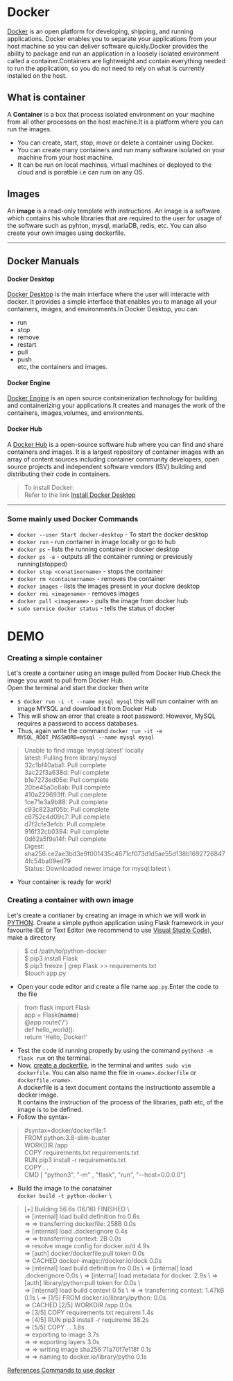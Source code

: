 # Docker
[Docker](https://docs.docker.com/) is an open platform for developing, shipping, and running applications. Docker enables you to separate your applications from your host machine so you can deliver software quickly.Docker provides the ability to package and run an application in a loosely isolated environment called a container.Containers are lightweight and contain everything needed to run the application, so you do not need to rely on what is currently installed on the host.

## What is container
A **Container** is a box that process isolated environment on your machine from all other processes on the host machine.It is a platform where you can run the images.
- You can create, start, stop, move or delete a container using Docker.
- You can create many containers and run many software isolated on your machine from your host machine.
- It can be run on local machines, virtual machines or deployed to the cloud and is poratble i.e can rum on any OS.

## Images
An **image** is a read-only template with instructions. An image is a software which contains his whole libraries that are required to the user for usage of the software such as pyhton, mysql, mariaDB, redis, etc. You can also create your own images using dockerfile.

---

## Docker Manuals
#### Docker Desktop
[Docker Desktop](https://docs.docker.com/desktop) is the main interface where the user will interacte with docker. It provides a simple interface that enables you to manage all your containers, images, and environments.In Docker Desktop, you can:
- run
- stop
- remove  
- restart
- pull
- push \
  etc, the containers and images.
#### Docker Engine
[Docker Engine](https://docs.docker.com/engine) is an open source containerization technology for building and containerizing your applications.It creates and manages the work of the containers, images,volumes, and environments.
#### Docker Hub
A [Docker Hub](https://docs.docker.com/docker-hub) is a open-source software hub where you can find and share containers and images. It is a largest repository of container images with an array of content sources including container community developers, open source projects and independent software vendors (ISV) building and distributing their code in containers.

> To install Docker: \
  Refer to the link [Install Docker Desktop](https://docs.docker.com/desktop/install/ubuntu/)
  
---

### Some mainly used Docker Commands
- `docker --user Start docker-desktop` - To start the docker desktop
- `docker run` - run container in image locally or go to hub
- `docker ps` - lists the running container in docker desktop 
- `docker ps -a` - outputs all the container running or previously running(stopped)
- `docker stop <conatinername>` - stops the container
- `docker rm <containername>` - removes the container
- `docker images` - lists the images present in your dockre desktop
- `docker rmi <imagename>` - removes images
- `docker pull <imagename>` - pulls the image from docker hub
- `sudo service docker status` - tells the status of docker 
# DEMO
### Creating a simple container
Let's create a container using an image pulled from Docker Hub.Check the image you want to pull from Docker Hub.\
Open the terminal and start the docker then write
- `$ docker run -i -t --name mysql mysql` this will run container with an image MYSQL and download it from Docker Hub
- This will show an error that create a root password. However, MySQL requires a password to access databases. 
- Thus, again write the command
`docker run -it -e MYSQL_ROOT_PASSWORD=mysql --name mysql mysql`
> Unable to find image 'mysql:latest' locally \
  latest: Pulling from library/mysql \
  32c1bf40aba1: Pull complete \
  3ac22f3a638d: Pull complete \
  b1e7273ed05e: Pull complete \
  20be45a0c6ab: Pull complete \
  410a229693ff: Pull complete \
  1ce71e3a9b88: Pull complete \
  c93c823af05b: Pull complete \
  c6752c4d09c7: Pull complete \
  d7f2cfe3efcb: Pull complete \
  916f32cb0394: Pull complete \
  0d62a5f9a14f: Pull complete \
  Digest: sha256:ce2ae3bd3e9f001435c4671cf073d1d5ae55d138b16927268474fc54ba09ed79 \
  Status: Downloaded newer image for mysql:latest \

- Your container is ready for work!

### Creating a container with own image
Let's create a contianer by creating an image in which we will work in [PYTHON](https://docs.docker.com/language/python/). Create a simple python application using Flask framework in your favourite IDE or Text Editor (we recommend to use [Visual Studio Code](https://code.visualstudio.com/download)), make a directory
> $ cd /path/to/python-docker \
  $ pip3 install Flask \
  $ pip3 freeze | grep Flask >> requirements.txt \
  $touch app.py 
- Open your code editor and create a file name `app.py`.Enter the code to the file
> from flask import Flask \
  app = Flask(__name__) \
  @app.route('/') \
  def hello_world(): \
      return 'Hello, Docker!'
- Test the code id running properly by using the command `python3 -m flask run` on the terminal.
- Now, [create a dockerfile](https://docs.docker.com/engine/reference/builder/), in the terminal and write`$ sudo vim dockerfile`. You can also name the file in `<name>.dockerfile` or `dockerfile.<name>`. \
A dockerfile is a text document contains the instructionto assemble a docker image. \
It contains the instruction of the process of the libraries, path etc, of the image is to be defined.
- Follow the syntax-
>  #syntax=docker/dockerfile:1 \
   FROM python:3.8-slim-buster \
   WORKDIR /app \
   COPY requirements.txt requirements.txt \
   RUN pip3 install -r requirements.txt \
   COPY . . \
   CMD [ "python3", "-m" , "flask", "run", "--host=0.0.0.0"]
- Build the image to the conatainer \
`docker build -t python-docker` \
> [+] Building 56.6s (16/16) FINISHED \           
  => [internal] load build definition fro  0.6s \
  => => transferring dockerfile: 258B      0.0s \
  => [internal] load .dockerignore         0.4s \
  => => transferring context: 2B           0.0s \
  => resolve image config for docker.io/d  4.9s \
  => [auth] docker/dockerfile:pull token   0.0s \
  => CACHED docker-image://docker.io/dock  0.0s \
  => [internal] load build definition fro  0.0s \ 
  => [internal] load .dockerignore         0.0s \ 
  => [internal] load metadata for docker.  2.9s \ 
  => [auth] library/python:pull token for  0.0s \  
  => [internal] load build context         0.5s \ 
  => => transferring context: 1.47kB       0.1s \ 
  => [1/5] FROM docker.io/library/python:  0.0s \
  => CACHED [2/5] WORKDIR /app             0.0s \
  => [3/5] COPY requirements.txt requirem  1.4s \
  => [4/5] RUN pip3 install -r requireme  38.2s \
  => [5/5] COPY . .                        1.8s \
  => exporting to image                    3.7s \
  => => exporting layers                   3.0s \
  => => writing image sha256:71a70f7e118f  0.1s \
  => => naming to docker.io/library/pytho  0.1s 
  



[References Commands to use docker](https://docs.docker.com/reference/)


